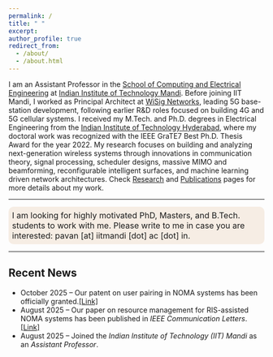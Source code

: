 ```yaml
---
permalink: /
title: " " 
excerpt: 
author_profile: true
redirect_from: 
  - /about/
  - /about.html
---
```

I am an Assistant Professor in the [School of Computing and Electrical Engineering](https://scee.iitmandi.ac.in) at [Indian Institute of Technology Mandi](https://www.iitmandi.ac.in). Before joining IIT Mandi, I worked as Principal Architect at [WiSig Networks](https://wisig.com), leading 5G base-station development, following earlier R&D roles focused on building 4G and 5G cellular systems. I received my M.Tech. and Ph.D. degrees in Electrical Engineering from the [Indian Institute of Technology Hyderabad](https://iith.ac.in), where my doctoral work was recognized with the IEEE GraTE7 Best Ph.D. Thesis Award for the year 2022. My research focuses on building and analyzing next-generation wireless systems through innovations in communication theory, signal processing, scheduler designs, massive MIMO and beamforming, reconfigurable intelligent surfaces, and machine learning driven network architectures. Check [Research](./research) and [Publications](./articles) pages for more details about my work.
<!--I work in the areas of communications and signal processing, scheduler designs for cellular technologies, massive MIMO and beamforming, reconfigurable intelligent surfaces, and machine learning applications in wireless systems. 
-->

<hr>
<div class="announcement" style="background-color: #f6ede4 ; padding: 7px; border: 1px #295bcc; border-radius: 10px; font-size: 16px;font-color:#000000">
I am looking for highly motivated PhD, Masters, and B.Tech. students to work with me. Please write to me in case you are interested: pavan [at] iitmandi [dot] ac [dot] in.
</div>
<hr>

## Recent News
<ul>
  <li>October 2025 – Our patent on user pairing in NOMA systems has been officially granted.<a href="{{ '/files/patent_noma.pdf' | relative_url }}" target="_blank">[Link]</a> </li>
  <li>August 2025 – Our paper on resource management for RIS-assisted NOMA systems has been published in <i> IEEE Communication Letters</i>. <a href="https://doi.org/10.1109/LCOMM.2025.3577767" target="_blank">[Link]</a></li>
  <li>August 2025 – Joined the <i>Indian Institute of Technology (IIT) Mandi</i> as an <i>Assistant Professor</i>.</li>
</ul>

<!--[All News](/news.md/) -->

